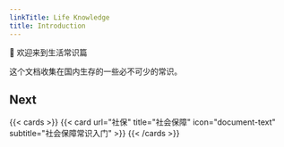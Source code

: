 ```yaml
---
linkTitle: Life Knowledge
title: Introduction
---
```


👋 欢迎来到生活常识篇

<!--more-->

这个文档收集在国内生存的一些必不可少的常识。

## Next

{{< cards >}}
  {{< card url="社保" title="社会保障" icon="document-text" subtitle="社会保障常识入门" >}}
{{< /cards >}}
